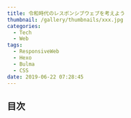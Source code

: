 ```yaml
---
title: 令和時代のレスポンシブウェブを考えよう
thumbnail: /gallery/thumbnails/xxx.jpg
categories:
  - Tech
  - Web
tags:
  - ResponsiveWeb
  - Hexo
  - Bulma
  - CSS
date: 2019-06-22 07:28:45
---
```


<!-- more -->

## 目次
<!-- toc -->
